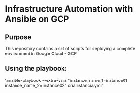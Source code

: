# Infrastructure Automation with Ansible on GCP

## Purpose

This repository contains a set of scripts for deploying a complete environment in Google Cloud - GCP

## Using the playbook:

'ansible-playbook --extra-vars "instance_name_1=instance01 instance_name_2=instance02" criainstancia.yml'

